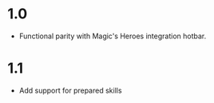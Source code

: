 # 1.0

 - Functional parity with Magic's Heroes integration hotbar.

# 1.1

 - Add support for prepared skills